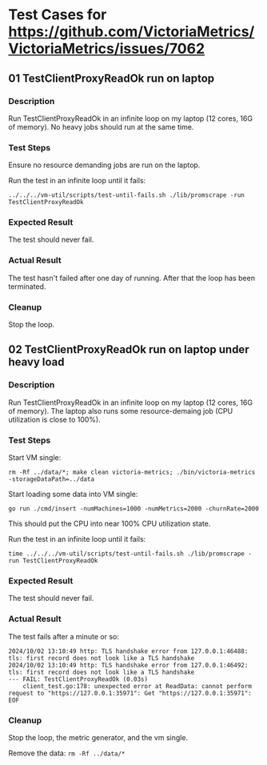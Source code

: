 # Test Cases for https://github.com/VictoriaMetrics/VictoriaMetrics/issues/7062

## 01 TestClientProxyReadOk run on laptop

### Description

Run TestClientProxyReadOk in an infinite loop on my laptop (12 cores, 16G of
memory). No heavy jobs should run at the same time.

### Test Steps

Ensure no resource demanding jobs are run on the laptop.

Run the test in an infinite loop until it fails:

```shell
../../../vm-util/scripts/test-until-fails.sh ./lib/promscrape -run TestClientProxyReadOk
```

### Expected Result

The test should never fail.

### Actual Result

The test hasn't failed after one day of running. After that the loop has been
terminated.

### Cleanup

Stop the loop.

## 02 TestClientProxyReadOk run on laptop under heavy load

### Description

Run TestClientProxyReadOk in an infinite loop on my laptop (12 cores, 16G of
memory). The laptop also runs some resource-demaing job (CPU utilization is
close to 100%).

### Test Steps

Start VM single:

```shell
rm -Rf ../data/*; make clean victoria-metrics; ./bin/victoria-metrics -storageDataPath=../data
```

Start loading some data into VM single:

```
go run ./cmd/insert -numMachines=1000 -numMetrics=2000 -churnRate=2000
```

This should put the CPU into near 100% CPU utilization state.

Run the test in an infinite loop until it fails:

```shell
time ../../../vm-util/scripts/test-until-fails.sh ./lib/promscrape -run TestClientProxyReadOk
```

### Expected Result

The test should never fail.

### Actual Result

The test fails after a minute or so:

```
2024/10/02 13:10:49 http: TLS handshake error from 127.0.0.1:46488: tls: first record does not look like a TLS handshake
2024/10/02 13:10:49 http: TLS handshake error from 127.0.0.1:46492: tls: first record does not look like a TLS handshake
--- FAIL: TestClientProxyReadOk (0.03s)
    client_test.go:178: unexpected error at ReadData: cannot perform request to "https://127.0.0.1:35971": Get "https://127.0.0.1:35971": EOF
```

### Cleanup

Stop the loop, the metric generator, and the vm single.

Remove the data: `rm -Rf ../data/*`
